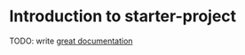 # Introduction to starter-project

TODO: write [great documentation](http://jacobian.org/writing/what-to-write/)
